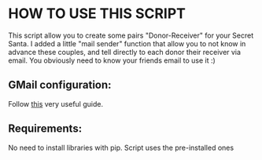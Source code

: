 # HOW TO USE THIS SCRIPT
This script allow you to create some pairs "Donor-Receiver" for your Secret Santa. I added a little "mail sender" function that allow you to not know in advance these couples, and tell directly to each donor their receiver via email. You obviously need to know your friends email to use it :)
## GMail configuration:
Follow [this](https://leimao.github.io/blog/2022-12-29-Python-Send-Gmail/) very useful guide. 
## Requirements:
No need to install libraries with pip. Script uses the pre-installed ones